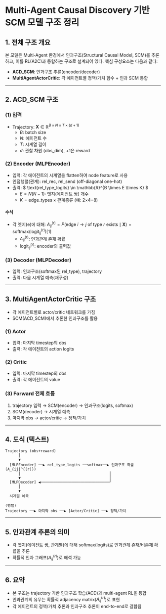 # Multi-Agent Causal Discovery 기반 SCM 모델 구조 정리

## 1. 전체 구조 개요

본 모델은 Multi-Agent 환경에서 인과구조(Structural Causal Model, SCM)를 추론하고, 이를 RL(A2C)과 통합하는 구조로 설계되어 있다. 핵심 구성요소는 다음과 같다:

- **ACD_SCM**: 인과구조 추론(encoder/decoder)
- **MultiAgentActorCritic**: 각 에이전트별 정책/가치 함수 + 인과 SCM 통합

---

## 2. ACD_SCM 구조

### (1) 입력
- Trajectory:  $\mathbf{X} \in \mathbb{R}^{B \times N \times T \times (d+1)}$
  - $B$: batch size
  - $N$: 에이전트 수
  - $T$: 시계열 길이
  - $d$: 관찰 차원 (obs_dim), +1은 reward

### (2) Encoder (MLPEncoder)
- 입력: 각 에이전트의 시계열을 flatten하여 node feature로 사용
- 인접행렬(관계): rel_rec, rel_send (off-diagonal one-hot)
- 출력: $ \text{rel\_type\_logits} \in \mathbb{R}^{B \times E \times K} $
  - $E = N(N-1)$: 엣지(에이전트 쌍) 개수
  - $K = \text{edge\_types} \times \text{관계종류}$ (예: 2×4=8)

#### 수식
- 각 엣지(e)에 대해:
  $A_{ij}^{(r)} = P(\text{edge } i \to j \text{ of type } r \text{ exists} \mid \mathbf{X}) = \text{softmax}(\text{logit}_{ij}^{(r)})[1]$
  - $A_{ij}^{(r)}$: 인과관계 존재 확률
  - $\text{logit}_{ij}^{(r)}$: encoder의 출력값

### (3) Decoder (MLPDecoder)
- 입력: 인과구조(softmax된 rel_type), trajectory
- 출력: 다음 시계열 예측(재구성)

---

## 3. MultiAgentActorCritic 구조

- 각 에이전트별로 actor/critic 네트워크를 가짐
- SCM(ACD_SCM)에서 추론한 인과구조를 활용

### (1) Actor
- 입력: 마지막 timestep의 obs
- 출력: 각 에이전트의 action logits

### (2) Critic
- 입력: 마지막 timestep의 obs
- 출력: 각 에이전트의 value

### (3) Forward 전체 흐름
1. trajectory 입력 → SCM(encoder) → 인과구조(logits, softmax)
2. SCM(decoder) → 시계열 예측
3. 마지막 obs → actor/critic → 정책/가치

---

## 4. 도식 (텍스트)

```
Trajectory (obs+reward)
      │
      ▼
  [MLPEncoder] ──▶ rel_type_logits ──softmax──▶ 인과구조 확률 (A_{ij}^{(r)})
      │                                        │
      ▼                                        │
  [MLPDecoder] ◀───────────────────────────────┘
      │
      ▼
  시계열 예측

(병렬)
Trajectory ──▶ 마지막 obs ──▶ [Actor/Critic] ──▶ 정책/가치
```

---

## 5. 인과관계 추론의 의미
- 각 엣지(에이전트 쌍, 관계별)에 대해 softmax(logits)로 인과관계 존재/비존재 확률을 추론
- 확률적 인과 그래프($A_{ij}^{(r)}$)로 해석 가능

---

## 6. 요약
- 본 구조는 trajectory 기반 인과구조 학습(ACD)과 multi-agent RL을 통합
- 인과관계의 유무는 확률적 adjacency matrix($A_{ij}^{(r)}$)로 표현
- 각 에이전트의 정책/가치 추론과 인과구조 추론이 end-to-end로 결합됨 
